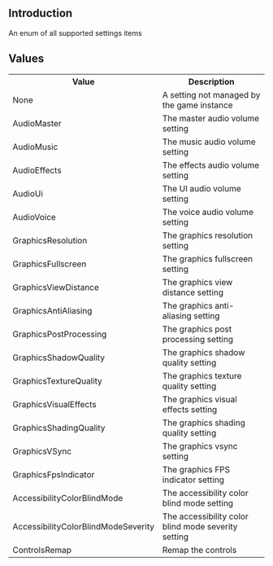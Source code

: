## Introduction
An enum of all supported settings items

## Values
<table>
	<tr>
		<th>Value</th>
		<th>Description</th>
	</tr>
	<tr>
		<td>None</td>
		<td>A setting not managed by the game instance</td>
	</tr>
	<tr>
		<td>AudioMaster</td>
		<td>The master audio volume setting</td>
	</tr>
	<tr>
		<td>AudioMusic</td>
		<td>The music audio volume setting</td>
	</tr>
	<tr>
		<td>AudioEffects</td>
		<td>The effects audio volume setting</td>
	</tr>
	<tr>
		<td>AudioUi</td>
		<td>The UI audio volume setting</td>
	</tr>
	<tr>
		<td>AudioVoice</td>
		<td>The voice audio volume setting</td>
	</tr>
	<tr>
		<td>GraphicsResolution</td>
		<td>The graphics resolution setting</td>
	</tr>
	<tr>
		<td>GraphicsFullscreen</td>
		<td>The graphics fullscreen setting</td>
	</tr>
	<tr>
		<td>GraphicsViewDistance</td>
		<td>The graphics view distance setting</td>
	</tr>
	<tr>
		<td>GraphicsAntiAliasing</td>
		<td>The graphics anti-aliasing setting</td>
	</tr>
	<tr>
		<td>GraphicsPostProcessing</td>
		<td>The graphics post processing setting</td>
	</tr>
	<tr>
		<td>GraphicsShadowQuality</td>
		<td>The graphics shadow quality setting</td>
	</tr>
	<tr>
		<td>GraphicsTextureQuality</td>
		<td>The graphics texture quality setting</td>
	</tr>
	<tr>
		<td>GraphicsVisualEffects</td>
		<td>The graphics visual effects setting</td>
	</tr>
	<tr>
		<td>GraphicsShadingQuality</td>
		<td>The graphics shading quality setting</td>
	</tr>
	<tr>
		<td>GraphicsVSync</td>
		<td>The graphics vsync setting</td>
	</tr>
	<tr>
		<td>GraphicsFpsIndicator</td>
		<td>The graphics FPS indicator setting</td>
	</tr>
	<tr>
		<td>AccessibilityColorBlindMode</td>
		<td>The accessibility color blind mode setting</td>
	</tr>
	<tr>
		<td>AccessibilityColorBlindModeSeverity</td>
		<td>The accessibility color blind mode severity setting</td>
	</tr>
	<tr>
		<td>ControlsRemap</td>
		<td>Remap the controls</td>
	</tr>
</table>